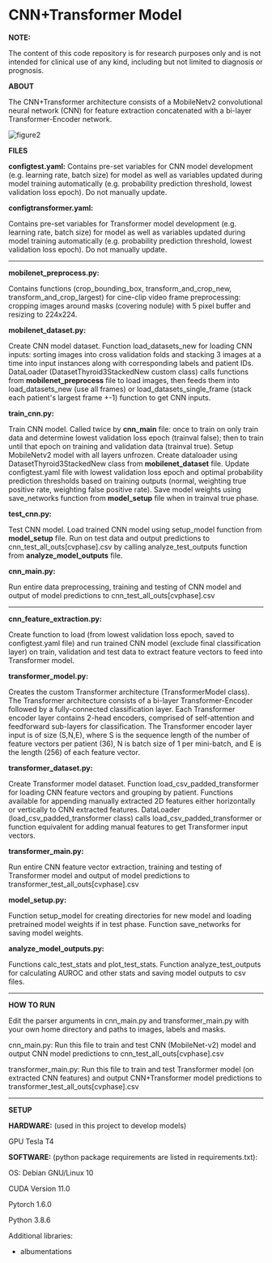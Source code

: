 # CNN+Transformer Model

**NOTE:**

The content of this code repository is for research purposes only and is not intended for clinical use of any kind, including but not limited to diagnosis or prognosis.


**ABOUT**

The CNN+Transformer architecture consists of a MobileNetv2 convolutional neural network (CNN) for feature extraction concatenated with a bi-layer Transformer-Encoder network.

![figure2](https://user-images.githubusercontent.com/44348827/120879105-f825bb80-c575-11eb-935d-330fbcb9f16a.png)

**FILES**

**configtest.yaml:**
Contains pre-set variables for CNN model development (e.g. learning rate, batch size) for model as well as variables updated during model training automatically (e.g. probability prediction threshold, lowest validation loss epoch). Do not manually update.

**configtransformer.yaml:**

Contains pre-set variables for Transformer model development (e.g. learning rate, batch size) for model as well as variables updated during model training automatically (e.g. probability prediction threshold, lowest validation loss epoch). Do not manually update.

--------
**mobilenet_preprocess.py:**

Contains functions (crop_bounding_box, transform_and_crop_new, transform_and_crop_largest) for cine-clip video frame preprocessing: cropping images around masks (covering nodule) with 5 pixel buffer and resizing to 224x224.

**mobilenet_dataset.py:**

Create CNN model dataset. Function load_datasets_new for loading CNN inputs: sorting images into cross validation folds and stacking 3 images at a time into input instances along with corresponding labels and patient IDs.
DataLoader (DatasetThyroid3StackedNew custom class) calls functions from **mobilenet_preprocess** file to load images, then feeds them into load_datasets_new (use all frames) or load_datasets_single_frame (stack each patient's largest frame +-1) function to get CNN inputs.

**train_cnn.py:**

Train CNN model. Called twice by **cnn_main** file: once to train on only train data and determine lowest validation loss epoch (trainval false); then to train until that epoch on training and validation data (trainval true).
Setup MobileNetv2 model with all layers unfrozen.
Create dataloader using DatasetThyroid3StackedNew class from **mobilenet_dataset** file.
Update configtest.yaml file with lowest validation loss epoch and optimal probability prediction thresholds based on training outputs (normal, weighting true positive rate, weighting false positive rate).
Save model weights using save_networks function from **model_setup** file when in trainval true phase.

**test_cnn.py:**

Test CNN model.
Load trained CNN model using setup_model function from **model_setup** file.
Run on test data and output predictions to cnn_test_all_outs[cvphase].csv by calling analyze_test_outputs function from **analyze_model_outputs** file.

**cnn_main.py:**

Run entire data preprocessing, training and testing of CNN model and output of model predictions to cnn_test_all_outs[cvphase].csv


--------

**cnn_feature_extraction.py:**

Create function to load (from lowest validation loss epoch, saved to configtest.yaml file) and run trained CNN model (exclude final classification layer) on train, validation and test data to extract feature vectors to feed into Transformer model. 

**transformer_model.py:**

Creates the custom Transformer architecture (TransformerModel class). The Transformer architecture consists of a bi-layer Transformer-Encoder followed by a fully-connected classification layer. Each Transformer encoder layer contains 2-head encoders, comprised of self-attention and feedforward sub-layers for classification. The Transformer encoder layer input is of size (S,N,E), where S is the sequence length of the number of feature vectors per patient (36), N is batch size of 1 per mini-batch, and E is the length (256) of each feature vector.

**transformer_dataset.py:**

Create Transformer model dataset. Function load_csv_padded_transformer for loading CNN feature vectors and grouping by patient. Functions available for appending manually extracted 2D features either horizontally or vertically to CNN extracted features.
DataLoader (load_csv_padded_transformer class) calls load_csv_padded_transformer or function equivalent for adding manual features to get Transformer input vectors.

**transformer_main.py:**

Run entire CNN feature vector extraction, training and testing of Transformer model and output of model predictions to transformer_test_all_outs[cvphase].csv

**model_setup.py:**

Function setup_model for creating directories for new model and loading pretrained model weights if in test phase.
Function save_networks for saving model weights.

**analyze_model_outputs.py:**

Functions calc_test_stats and plot_test_stats.
Function analyze_test_outputs for calculating AUROC and other stats and saving model outputs to csv files.

--------
**HOW TO RUN**

Edit the parser arguments in cnn_main.py and transformer_main.py with your own home directory and paths to images, labels and masks.

cnn_main.py: Run this file to train and test CNN (MobileNet-v2) model and output CNN model predictions to cnn_test_all_outs[cvphase].csv

transformer_main.py: Run this file to train and test Transformer model (on extracted CNN features) and output CNN+Transformer model predictions to transformer_test_all_outs[cvphase].csv

--------
**SETUP**

**HARDWARE:** (used in this project to develop models)

GPU Tesla T4


**SOFTWARE:** (python package requirements are listed in requirements.txt):

OS: Debian GNU/Linux 10

CUDA Version 11.0

Pytorch 1.6.0

Python 3.8.6

Additional libraries:
- albumentations
